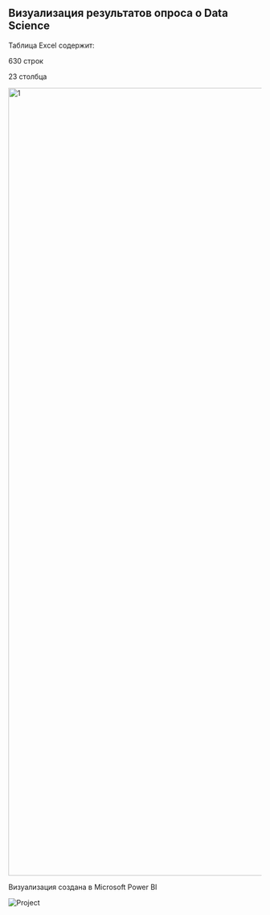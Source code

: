 ##  Визуализация результатов опроса о Data Science

Таблица Excel содержит:

630 строк

23 столбца

<img width="1565" alt="1" src="https://github.com/VsevolodMus/Analyst_projects/assets/138299372/d15fc31e-9398-4410-8dea-0237ca14be98">

Визуализация создана в Microsoft Power BI

![Project](https://github.com/VsevolodMus/Analyst_projects/assets/138299372/c5e3b2be-8fee-4a04-beaf-9cd62e728688)
